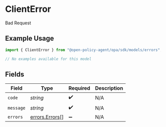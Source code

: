 # ClientError

Bad Request

## Example Usage

```typescript
import { ClientError } from "@open-policy-agent/opa/sdk/models/errors";

// No examples available for this model
```

## Fields

| Field                                                   | Type                                                    | Required                                                | Description                                             |
| ------------------------------------------------------- | ------------------------------------------------------- | ------------------------------------------------------- | ------------------------------------------------------- |
| `code`                                                  | *string*                                                | :heavy_check_mark:                                      | N/A                                                     |
| `message`                                               | *string*                                                | :heavy_check_mark:                                      | N/A                                                     |
| `errors`                                                | [errors.Errors](../../../sdk/models/errors/errors.md)[] | :heavy_minus_sign:                                      | N/A                                                     |